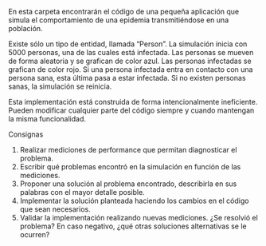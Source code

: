 En esta carpeta encontrarán el código de una pequeña aplicación que simula el comportamiento de una epidemia transmitiéndose en una población.

Existe sólo un tipo de entidad, llamada “Person”. La simulación inicia con 5000 personas, una de las cuales está infectada.
Las personas se mueven de forma aleatoria y se grafican de color azul. Las personas infectadas se grafican de color rojo.
Si una persona infectada entra en contacto con una persona sana, esta última pasa a estar infectada.
Si no existen personas sanas, la simulación se reinicia.

Esta implementación está construida de forma intencionalmente ineficiente. Pueden modificar cualquier parte del código siempre y cuando mantengan la misma funcionalidad.

Consignas
1. Realizar mediciones de performance que permitan diagnosticar el problema.
2. Escribir qué problemas encontró en la simulación en función de las mediciones.
3. Proponer una solución al problema encontrado, describirla en sus palabras con el mayor detalle posible.
4. Implementar la solución planteada haciendo los cambios en el código que sean necesarios.
5. Validar la implementación realizando nuevas mediciones. ¿Se resolvió el problema? En caso negativo, ¿qué otras soluciones alternativas se le ocurren?